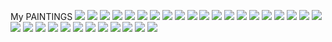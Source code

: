 My PAINTINGS
![](https://raw.githubusercontent.com/adavarski/paintings/master/paintings/1-1.jpg)
![](https://raw.githubusercontent.com/adavarski/paintings/master/paintings/1-2.jpg)
![](https://raw.githubusercontent.com/adavarski/paintings/master/paintings/1-3.jpg)
![](https://raw.githubusercontent.com/adavarski/paintings/master/paintings/1-4.jpg)
![](https://raw.githubusercontent.com/adavarski/paintings/master/paintings/1-5.jpg)
![](https://raw.githubusercontent.com/adavarski/paintings/master/paintings/1-6.jpg)
![](https://raw.githubusercontent.com/adavarski/paintings/master/paintings/2-0.jpg)
![](https://raw.githubusercontent.com/adavarski/paintings/master/paintings/2-1.jpg)
![](https://raw.githubusercontent.com/adavarski/paintings/master/paintings/2-2.jpg)
![](https://raw.githubusercontent.com/adavarski/paintings/master/paintings/2-3.jpg)
![](https://raw.githubusercontent.com/adavarski/paintings/master/paintings/2-4.jpg)
![](https://raw.githubusercontent.com/adavarski/paintings/master/paintings/2-5.jpg)
![](https://raw.githubusercontent.com/adavarski/paintings/master/paintings/2-6.jpg)
![](https://raw.githubusercontent.com/adavarski/paintings/master/paintings/2-7.jpg)
![](https://raw.githubusercontent.com/adavarski/paintings/master/paintings/2-8.jpg)
![](https://raw.githubusercontent.com/adavarski/paintings/master/paintings/3-1.jpg)
![](https://raw.githubusercontent.com/adavarski/paintings/master/paintings/3-2.jpg)
![](https://raw.githubusercontent.com/adavarski/paintings/master/paintings/3-3.jpg)
![](https://raw.githubusercontent.com/adavarski/paintings/master/paintings/3-4.jpg)
![](https://raw.githubusercontent.com/adavarski/paintings/master/paintings/3-5.jpg)
![](https://raw.githubusercontent.com/adavarski/paintings/master/paintings/3-6.jpg)
![](https://raw.githubusercontent.com/adavarski/paintings/master/paintings/4-1.jpg)
![](https://raw.githubusercontent.com/adavarski/paintings/master/paintings/4-2.jpg)
![](https://raw.githubusercontent.com/adavarski/paintings/master/paintings/4-3.jpg)
![](https://raw.githubusercontent.com/adavarski/paintings/master/paintings/4-4.jpg)
![](https://raw.githubusercontent.com/adavarski/paintings/master/paintings/4-5.jpg)
![](https://raw.githubusercontent.com/adavarski/paintings/master/paintings/5-1.jpg)
![](https://raw.githubusercontent.com/adavarski/paintings/master/paintings/5-2.jpg)
![](https://raw.githubusercontent.com/adavarski/paintings/master/paintings/5-3.jpg)
![](https://raw.githubusercontent.com/adavarski/paintings/master/paintings/5-4.jpg)
![](https://raw.githubusercontent.com/adavarski/paintings/master/paintings/5-5.jpg)
![](https://raw.githubusercontent.com/adavarski/paintings/master/paintings/6-1.jpg)

